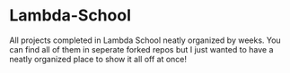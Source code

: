 # Lambda-School

All projects completed in Lambda School neatly organized by weeks. You can find all of them in seperate forked repos but I just wanted to have a neatly organized place to show it all off at once!
